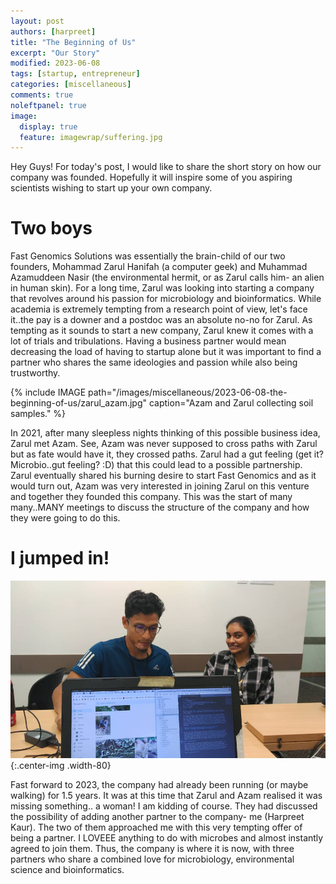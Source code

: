 ```yaml
---
layout: post
authors: [harpreet]
title: "The Beginning of Us"
excerpt: "Our Story"
modified: 2023-06-08
tags: [startup, entrepreneur]
categories: [miscellaneous]
comments: true
noleftpanel: true
image:
  display: true 
  feature: imagewrap/suffering.jpg
---
```


Hey Guys! For today's post, I would like to share the short story on how our company was founded. Hopefully it will inspire some of you aspiring scientists wishing to start up your own company. 

# Two boys

Fast Genomics Solutions was essentially the brain-child of our two founders, Mohammad Zarul Hanifah (a computer geek) and Muhammad Azamuddeen Nasir (the environmental hermit, or as Zarul calls him- an alien in human skin). For a long time, Zarul was looking into starting a company that revolves around his passion for microbiology and bioinformatics. While academia is extremely tempting from a research point of view, let's face it..the pay is a downer and a postdoc was an absolute no-no for Zarul. As tempting as it sounds to start a new company, Zarul knew it comes with a lot of trials and tribulations. Having a business partner would mean decreasing the load of having to startup alone but it was important to find a partner who shares the same ideologies and passion while also being trustworthy. 

{% include IMAGE path="/images/miscellaneous/2023-06-08-the-beginning-of-us/zarul_azam.jpg" caption="Azam and Zarul collecting soil samples." %}

In 2021, after many sleepless nights thinking of this possible business idea, Zarul met Azam. See, Azam was never supposed to cross paths with Zarul but as fate would have it, they crossed paths. Zarul had a gut feeling (get it? Microbio..gut feeling? :D) that this could lead to a possible partnership. Zarul eventually shared his burning desire to start Fast Genomics and as it would turn out, Azam was very interested in joining Zarul on this venture and together they founded this company. This was the start of many many..MANY meetings to discuss the structure of the company and how they were going to do this. 

# I jumped in!

[![Figure2](/images/miscellaneous/2023-06-08-the-beginning-of-us/meeting.jpg)](/images/miscellaneous/2023-06-08-the-beginning-of-us/meeting.jpg){:.center-img .width-80}


Fast forward to 2023, the company had already been running (or maybe walking) for 1.5 years. It was at this time that Zarul and Azam realised it was missing something.. a woman! I am kidding of course. They had discussed the possibility of adding another partner to the company- me (Harpreet Kaur). The two of them approached me with this very tempting offer of being a partner. I LOVEEE anything to do with microbes and almost instantly agreed to join them. Thus, the company is where it is now, with three partners who share a combined love for microbiology, environmental science and bioinformatics. 
